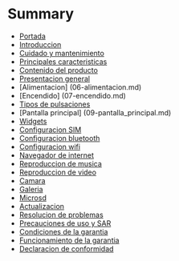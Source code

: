 # Summary

* [Portada](00-portada.md)
* [Introduccion](01-introduccion.md)
* [Cuidado y mantenimiento](02-mantenimiento.md)
* [Principales caracteristicas](03-caracteristicas.md)
* [Contenido del producto](04-contenido.md)
* [Presentacion general](05-presentacion_general.md)
* [Alimentacion] (06-alimentacion.md)
* [Encendido] (07-encendido.md)
* [Tipos de pulsaciones](08-tipos_de_pulsaciones.md)
* [Pantalla principal] (09-pantalla_principal.md)
* [Widgets](10-widgets.md)
* [Configuracion SIM](11-configuracion_tarjeta_SIM.md)
* [Configuracion bluetooth](12-configuracion_bluetooth.md)
* [Configuracion wifi](13-configuracion_wifi.md)
* [Navegador de internet](14-navegador_de_internet.md)
* [Reproduccion de musica](16-reproduccion_de_musica.md)
* [Reproduccion de video](17-reproduccion_de_video.md)
* [Camara](18-camara.md)
* [Galeria](19-galeria.md)
* [Microsd](20-microsd.md)
* [Actualizacion](21-actualizacion.md)
* [Resolucion de problemas](22-resolucion_de_problemas.md)
* [Precauciones de uso y SAR](23-Precauciones_de_uso_y_SAR.md)
* [Condiciones de la garantia](24-condiciones_de_la_garantia.md)
* [Funcionamiento de la garantia](25-funcionamiento_de_la_garantia.md)
* [Declaracion de conformidad](26-declaracion_de_conformidad.md)


